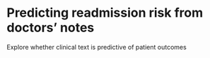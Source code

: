# Predicting readmission risk from doctors’ notes
Explore whether clinical text is predictive of patient outcomes
